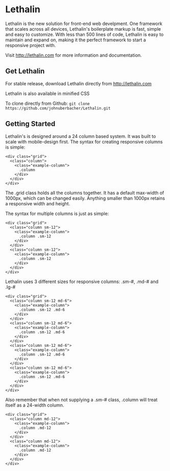 # Lethalin
Lethalin is the new solution for front-end web develpment. One framework that scales across all devices, Lethalin's boilerplate markup is fast, simple and easy to customize. With less than 500 lines of code, Lethalin is easy to maintain and expand on, making it the perfect framework to start a responsive project with.

Visit http://lethalin.com for more information and documentation.

## Get Lethalin
For stable release, download Lethalin directly from http://lethalin.com

Lethalin is also available in minified CSS


To clone directly from Github: `git clone https://github.com/johnuberbacher/Lethalin.git`

## Getting Started
Lethalin's is designed around a 24 column based system. It was built to scale with mobile-design first. 
The syntax for creating responsive columns is simple:
```
<div class="grid">
  <class="column">
    <class="example-column">
      .column
    </div>
  </div>
</div>
```
The .grid class holds all the columns together. It has a default max-width of 1000px, which can be changed easily. Anything smaller than 1000px retains a responsive width and height.


The syntax for multiple columns is just as simple:
```
<div class="grid">
  <class="column sm-12">
    <class="example-column">
      .column .sm-12
    </div>
  </div>
  <class="column sm-12">
    <class="example-column">
      .column .sm-12
    </div>
  </div>
</div>
```


Lethalin uses 3 different sizes for responsive columns: .sm-#, .md-# and .lg-#
```
<div class="grid">
  <class="column sm-12 md-6">
    <class="example-column">
      .column .sm-12 .md-6
    </div>
  </div>
  <class="column sm-12 md-6">
    <class="example-column">
      .column .sm-12 .md-6
    </div>
  </div>
  <class="column sm-12 md-6">
    <class="example-column">
      .column .sm-12 .md-6
    </div>
  </div>
  <class="column sm-12 md-6">
    <class="example-column">
      .column .sm-12 .md-6
    </div>
  </div>
</div>
```


Also remember that when not supplying a .sm-# class, .column will treat itself as a 24-width column.
```
<div class="grid">
  <class="column md-12">
    <class="example-column">
      .column .md-12
    </div>
  </div>
  <class="column md-12">
    <class="example-column">
      .column .md-12
    </div>
  </div>
</div>
```
